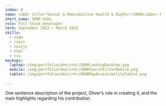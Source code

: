 ```yaml
---
index: 0
name: <abbr title="Sexual & Reproductive Health & Rights">SRHR</abbr> Hubs Toronto
short_name: SRHR Hubs
role: Full Stack Developer
term: September 2022 – March 2023
skills:
  - node
  - react
  - nextjs
  - html
  - css
mockups:
  laptop: /img/portfolio/dev/srhr/SRHRLandingDesktop.png
  mobile: /img/portfolio/dev/srhr/SRHRSearchFilterMobile.png
  tablet: /img/portfolio/dev/srhr/SRHRMapAccessibilityTablet.png
  
---
```

One sentence description of the project, Oliver’s role in creating it, and the main highlights regarding his contribution.